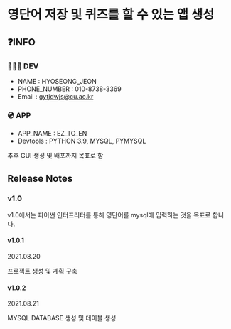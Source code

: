 # 영단어 저장 및 퀴즈를 할 수 있는 앱 생성
## ❓INFO
### 🧑🏻‍💻 DEV
* NAME : HYOSEONG_JEON
* PHONE_NUMBER : 010-8738-3369
* Email : gytjdwjs@cu.ac.kr
### 💿 APP
* APP_NAME : EZ_TO_EN
* Devtools : PYTHON 3.9, MYSQL, PYMYSQL

추후 GUI 생성 및 배포까지 목표로 함

## Release Notes
### v1.0
v1.0에서는 파이썬 인터프리터를 통해 영단어를 mysql에 입력하는 것을 목표로 합니다.
#### v1.0.1 
2021.08.20

프로젝트 생성 및 계획 구축

#### v1.0.2
2021.08.21

MYSQL DATABASE 생성 및 테이블 생성





